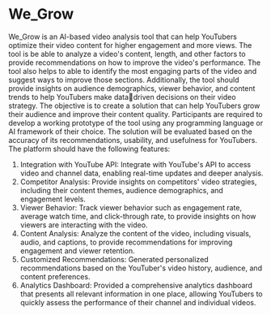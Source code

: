 # We_Grow

We_Grow is an AI-based video analysis tool that can help YouTubers optimize their video 
content for higher engagement and more views. The tool is be able to analyze a video's 
content, length, and other factors to provide recommendations on how to improve the video's 
performance. The tool also helps to able to identify the most engaging parts of the video 
and suggest ways to improve those sections. Additionally, the tool should provide insights on 
audience demographics, viewer behavior, and content trends to help YouTubers make datadriven decisions on their video strategy. The objective is to create a solution that can help 
YouTubers grow their audience and improve their content quality. Participants are required to 
develop a working prototype of the tool using any programming language or AI framework of 
their choice. The solution will be evaluated based on the accuracy of its recommendations, 
usability, and usefulness for YouTubers.
The platform should have the following features:
1. Integration with YouTube API: Integrate with YouTube's API to access video and channel 
data, enabling real-time updates and deeper analysis.
2. Competitor Analysis: Provide insights on competitors' video strategies, including their 
content themes, audience demographics, and engagement levels.
3. Viewer Behavior: Track viewer behavior such as engagement rate, average watch time, and 
click-through rate, to provide insights on how viewers are interacting with the video.
4. Content Analysis: Analyze the content of the video, including visuals, audio, and captions, 
to provide recommendations for improving engagement and viewer retention.
5. Customized Recommendations: Generated personalized recommendations based on the 
YouTuber's video history, audience, and content preferences.
6. Analytics Dashboard: Provided a comprehensive analytics dashboard that presents all 
relevant information in one place, allowing YouTubers to quickly assess the performance of 
their channel and individual videos.
